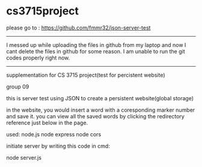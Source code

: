 # cs3715project

please go to : https://github.com/fmmr32/json-server-test

_________________________________________

I messed up while uploading the files in github from my laptop and now I cant delete the files in github for some reason. I am unable to 
run the git codes properly right now.

________________________________________________


supplementation for CS 3715 project(test for percistent website)

group 09




this is server test using JSON to create a persistent website(global storage)

in the website, you would insert a word with a coresponding marker number and save it.
you can view all the saved words by clicking the redirectory reference just below in the page.


used:
node.js
node express
node cors

initiate server by writing this code in cmd:

node server.js
